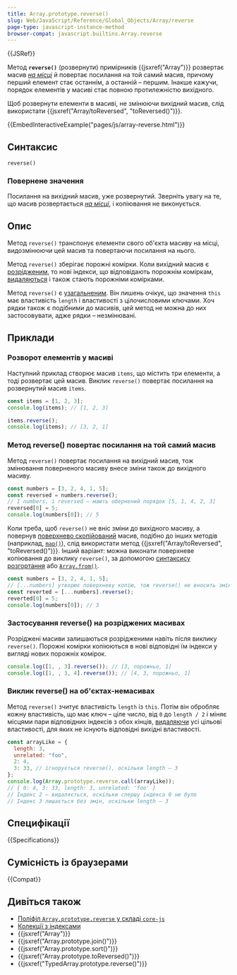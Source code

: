 ```yaml
---
title: Array.prototype.reverse()
slug: Web/JavaScript/Reference/Global_Objects/Array/reverse
page-type: javascript-instance-method
browser-compat: javascript.builtins.Array.reverse
---
```


{{JSRef}}

Метод **`reverse()`** (розвернути) примірників {{jsxref("Array")}} розвертає масив _[на місці](https://uk.wikipedia.org/wiki/%D0%90%D0%BB%D0%B3%D0%BE%D1%80%D0%B8%D1%82%D0%BC%20%D0%B7%20%D0%B2%D0%B8%D0%BA%D0%BE%D0%BD%D0%B0%D0%BD%D0%BD%D1%8F%D0%BC%20%D0%BD%D0%B0%20%D0%BC%D1%96%D1%81%D1%86%D1%96)_ й повертає посилання на той самий масив, причому перший елемент стає останнім, а останній – першим. Інакше кажучи, порядок елементів у масиві стає повною протилежністю вихідного.

Щоб розвернути елементи в масиві, не змінюючи вихідний масив, слід використати {{jsxref("Array/toReversed", "toReversed()")}}.

{{EmbedInteractiveExample("pages/js/array-reverse.html")}}

## Синтаксис

```js-nolint
reverse()
```

### Повернене значення

Посилання на вихідний масив, уже розвернутий. Зверніть увагу на те, що масив розвертається _[на місці](https://en.wikipedia.org/wiki/In-place_algorithm)_, і копіювання не виконується.

## Опис

Метод `reverse()` транспонує елементи свого об'єкта масиву на місці, видозмінюючи цей масив та повертаючи посилання на нього.

Метод `reverse()` зберігає порожні комірки. Коли вихідний масив є [розрідженим](/uk/docs/Web/JavaScript/Guide/Indexed_collections#rozridzheni-masyvy), то нові індекси, що відповідають порожнім коміркам, [видаляються](/uk/docs/Web/JavaScript/Reference/Operators/delete) і також стають порожніми комірками.

Метод `reverse()` є [узагальненим](/uk/docs/Web/JavaScript/Reference/Global_Objects/Array#uzahalneni-metody-masyvu). Він лишень очікує, що значення `this` має властивість `length` і властивості з цілочисловими ключами. Хоч рядки також є подібними до масивів, цей метод не можна до них застосовувати, адже рядки – незмінювані.

## Приклади

### Розворот елементів у масиві

Наступний приклад створює масив `items`, що містить три елементи, а тоді розвертає цей масив. Виклик `reverse()` повертає посилання на розвернутий масив `items`.

```js
const items = [1, 2, 3];
console.log(items); // [1, 2, 3]

items.reverse();
console.log(items); // [3, 2, 1]
```

### Метод reverse() повертає посилання на той самий масив

Метод `reverse()` повертає посилання на вихідний масив, тож змінювання поверненого масиву внесе зміни також до вихідного масиву.

```js
const numbers = [3, 2, 4, 1, 5];
const reversed = numbers.reverse();
// І numbers, і reversed – мають обернений порядок [5, 1, 4, 2, 3]
reversed[0] = 5;
console.log(numbers[0]); // 5
```

Коли треба, щоб `reverse()` не вніс зміни до вихідного масиву, а повернув [поверхнево скопійований](/uk/docs/Glossary/Shallow_copy) масив, подібно до інших методів (наприклад, [`map()`](/uk/docs/Web/JavaScript/Reference/Global_Objects/Array/map)), слід використати метод {{jsxref("Array/toReversed", "toReversed()")}}. Інший варіант: можна виконати поверхневе копіювання до виклику `reverse()`, за допомогою [синтаксису розгортання](/uk/docs/Web/JavaScript/Reference/Operators/Spread_syntax) або [`Array.from()`](/uk/docs/Web/JavaScript/Reference/Global_Objects/Array/from).

```js
const numbers = [3, 2, 4, 1, 5];
// [...numbers] утворює поверхневу копію, тож reverse() не вносить змін до вихідного масиву
const reverted = [...numbers].reverse();
reverted[0] = 5;
console.log(numbers[0]); // 3
```

### Застосування reverse() на розріджених масивах

Розріджені масиви залишаються розрідженими навіть після виклику `reverse()`. Порожні комірки копіюються в нові відповідні їм індекси у вигляді нових порожніх комірок.

```js
console.log([1, , 3].reverse()); // [3, порожньо, 1]
console.log([1, , 3, 4].reverse()); // [4, 3, порожньо, 1]
```

### Виклик reverse() на об'єктах-немасивах

Метод `reverse()` зчитує властивість `length` із `this`. Потім він обробляє кожну властивість, що має ключ – ціле число, від `0` до `length / 2` і міняє місцями пари відповідних індексів з обох кінців, [видаляючи](/uk/docs/Web/JavaScript/Reference/Operators/delete) усі цільові властивості, для яких не існують відповідні вихідні властивості.

```js
const arrayLike = {
  length: 3,
  unrelated: "foo",
  2: 4,
  3: 33, // ігнорується reverse(), оскільки length – 3
};
console.log(Array.prototype.reverse.call(arrayLike));
// { 0: 4, 3: 33, length: 3, unrelated: 'foo' }
// Індекс 2 – видаляється, оскільки спершу індекса 0 не було
// Індекс 3 лишається без змін, оскільки length – 3
```

## Специфікації

{{Specifications}}

## Сумісність із браузерами

{{Compat}}

## Дивіться також

- [Поліфіл `Array.prototype.reverse` у складі `core-js`](https://github.com/zloirock/core-js#ecmascript-array)
- [Колекції з індексами](/uk/docs/Web/JavaScript/Guide/Indexed_collections)
- {{jsxref("Array")}}
- {{jsxref("Array.prototype.join()")}}
- {{jsxref("Array.prototype.sort()")}}
- {{jsxref("Array.prototype.toReversed()")}}
- {{jsxref("TypedArray.prototype.reverse()")}}
